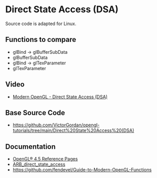 # Direct State Access (DSA)

Source code is adapted for Linux.

## Functions to compare
* glBind -> glBufferSubData
* glBufferSubData
* glBind -> glTexParameter
* glTexParameter

## Video
* [Modern OpenGL - Direct State Access (DSA)](https://www.youtube.com/watch?v=cadzqhqPqVA)

## Base Source Code 
* <https://github.com/VictorGordan/opengl-tutorials/tree/main/Direct%20State%20Access%20(DSA)>

## Documentation

* [OpenGL® 4.5 Reference Pages](https://www.khronos.org/registry/OpenGL-Refpages/gl4)
* [ARB_direct_state_access](https://www.khronos.org/registry/OpenGL/extensions/ARB/ARB_direct_state_access.txt)
* <https://github.com/fendevel/Guide-to-Modern-OpenGL-Functions>
